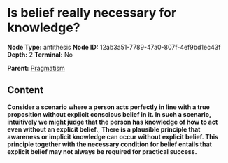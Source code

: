 # Is belief really necessary for knowledge?

**Node Type:** antithesis
**Node ID:** 12ab3a51-7789-47a0-807f-4ef9bd1ec43f
**Depth:** 2
**Terminal:** No

**Parent:** [Pragmatism](pragmatism.md)

## Content

**Consider a scenario where a person acts perfectly in line with a true proposition without explicit conscious belief in it. In such a scenario, intuitively we might judge that the person has knowledge of how to act even without an explicit belief.**, **There is a plausible principle that awareness or implicit knowledge can occur without explicit belief. This principle together with the necessary condition for belief entails that explicit belief may not always be required for practical success.**
